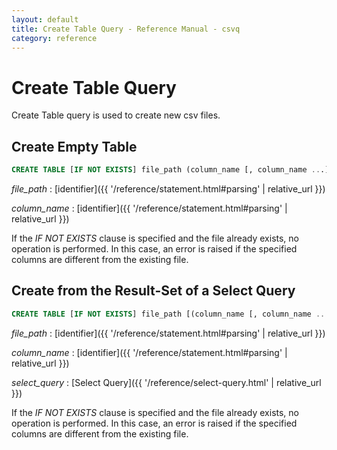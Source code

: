 ```yaml
---
layout: default
title: Create Table Query - Reference Manual - csvq
category: reference
---
```


# Create Table Query

Create Table query is used to create new csv files.

## Create Empty Table

```sql
CREATE TABLE [IF NOT EXISTS] file_path (column_name [, column_name ...])
```

_file_path_
: [identifier]({{ '/reference/statement.html#parsing' | relative_url }})

_column_name_
: [identifier]({{ '/reference/statement.html#parsing' | relative_url }})

If the _IF NOT EXISTS_ clause is specified and the file already exists, no operation is performed.
In this case, an error is raised if the specified columns are different from the existing file.

## Create from the Result-Set of a Select Query

```sql
CREATE TABLE [IF NOT EXISTS] file_path [(column_name [, column_name ...])] [AS] select_query
```

_file_path_
: [identifier]({{ '/reference/statement.html#parsing' | relative_url }})

_column_name_
: [identifier]({{ '/reference/statement.html#parsing' | relative_url }})

_select_query_
: [Select Query]({{ '/reference/select-query.html' | relative_url }})

If the _IF NOT EXISTS_ clause is specified and the file already exists, no operation is performed.
In this case, an error is raised if the specified columns are different from the existing file.
